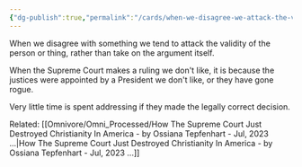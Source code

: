 ```yaml
---
{"dg-publish":true,"permalink":"/cards/when-we-disagree-we-attack-the-validity/"}
---
```


When we disagree with something we tend to attack the validity of the person or thing, rather than take on the argument itself.

When the Supreme Court makes a ruling we don't like, it is because the justices were appointed by a President we don't like, or they have gone rogue.

Very little time is spent addressing if they made the legally correct decision.

Related: [[Omnivore/Omni_Processed/How The Supreme Court Just Destroyed Christianity In America - by Ossiana Tepfenhart - Jul, 2023 ...\|How The Supreme Court Just Destroyed Christianity In America - by Ossiana Tepfenhart - Jul, 2023 ...]]